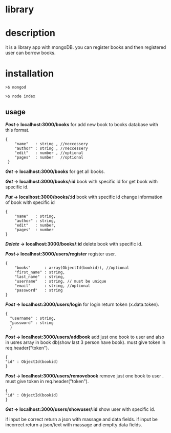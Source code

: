 
# library

# description
it is a library app with mongoDB. you can register books and then registered user can borrow books.

# installation

```
>$ mongod 
```
```
>$ node index
```


## usage

**_Post_-> localhost:3000/books**  for add new book to books database with this format.
```
{
    "name"   : string , //neccessery
    "author" : string , //neccessery
    "edit"   : number , //optional
    "pages"  : number   //optional
 }
 ```
 
**_Get_ -> localhost:3000/books** for get all books.

**_Get_ -> localhost:3000/books/:id** book with specific id  for get book with specific id.

**_Put_ -> localhost:3000/books/:id**  book with specific id  change information of book with specific id
```
{
    "name"   : string, 
    "author" : string, 
    "edit"   : number, 
    "pages"  : number 
}
```
 
 **_Delete_ ->  localhost:3000/books/:id** delete book with specific id.
 
**_Post_-> localhost:3000/users/register** register user.
```
{
    "books"      : array(ObjectId(bookid)), //optional
    "first_name" : string,
    "last_name"  : string,
    "username"   : string, // must be unique
    "email"      : string, //optional
    "password"   : string
}
```

**_Post_ -> localhost:3000/users/login**  for login return token (x.data.token).
```
{
  "username" : string,
  "password" : string
  }
  ```

**_Post_ -> localhost:3000/users/addbook**  add just one book to user and also in usres array in book db(show last 3 person have book).
must give token in req.header("token").
```
{
"id" : ObjectId(bookid)
}
```

**_Post_ -> localhost:3000/users/removebook**  remove just one book to user .
must give token in req.header("token").
```
{
"id" : ObjectId(bookid)
}
```

**_Get_ -> localhost:3000/users/showuser/:id** show user with specific id.


if input be correct return a json with massage and data fields.
if input be incorrect return a json/text with massage and emptty data fields. 





